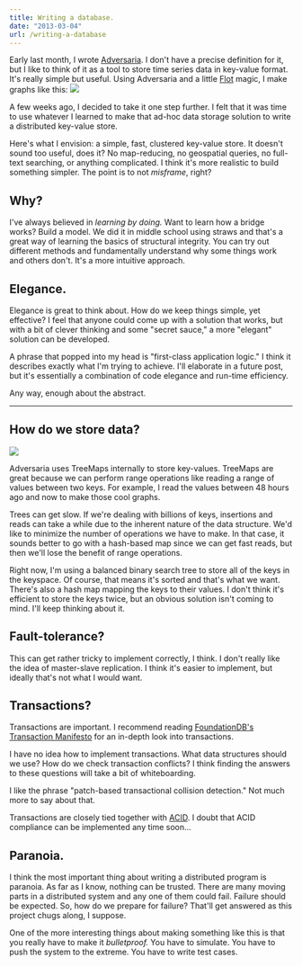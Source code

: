 ```yaml
---
title: Writing a database.
date: "2013-03-04"
url: /writing-a-database
---
```



Early last month, I wrote [Adversaria](https://misfra.me/adversaria). I don't have a precise definition for it, but I like to think of it as a tool to store time series data in key-value format. It's really simple but useful. Using Adversaria and a little [Flot](https://www.flotcharts.org/) magic, I make graphs like this:
![](https://media.tumblr.com/3b5d56788ebf7359244e91ccc396e11f/tumblr_inline_mitdq7RwNC1qz4rgp.png)

A few weeks ago, I decided to take it one step further. I felt that it was time to use whatever I learned to make that ad-hoc data storage solution to write a distributed key-value store.

Here's what I envision: a simple, fast, clustered key-value store. It doesn't sound too useful, does it? No map-reducing, no geospatial queries, no full-text searching, or anything complicated. I think it's more realistic to build something simpler. The point is to not *misframe*, right?

Why?
----
I've always believed in *learning by doing.* Want to learn how a bridge works? Build a model. We did it in middle school using straws and that's a great way of learning the basics of structural integrity. You can try out different methods and fundamentally understand why some things work and others don't. It's a more intuitive approach.

Elegance.
----
Elegance is great to think about. How do we keep things simple, yet effective? I feel that anyone could come up with a solution that works, but with a bit of clever thinking and some "secret sauce," a more "elegant" solution can be developed.

A phrase that popped into my head is "first-class application logic." I think it describes exactly what I'm trying to achieve. I'll elaborate in a future post, but it's essentially a combination of code elegance and run-time efficiency.

Any way, enough about the abstract.

-----

How do we store data?
----
![](https://media.tumblr.com/89f5fd2e7e05e269241ef55116d14cbf/tumblr_inline_mix9b3190P1qz4rgp.png)

Adversaria uses TreeMaps internally to store key-values. TreeMaps are great because we can perform range operations like reading a range of values between two keys. For example, I read the values between 48 hours ago and now to make those cool graphs.

Trees can get slow. If we're dealing with billions of keys, insertions and reads can take a while due to the inherent nature of the data structure. We'd like to minimize the number of operations we have to make. In that case, it sounds better to go with a hash-based map since we can get fast reads, but then we'll lose the benefit of range operations.

Right now, I'm using a balanced binary search tree to store all of the keys in the keyspace. Of course, that means it's sorted and that's what we want. There's also a hash map mapping the keys to their values. I don't think it's efficient to store the keys twice, but an obvious solution isn't coming to mind. I'll keep thinking about it.

Fault-tolerance?
----
This can get rather tricky to implement correctly, I think. I don't really like the idea of master-slave replication. I think it's easier to implement, but ideally that's not what I would want.

Transactions?
----
Transactions are important. I recommend reading [FoundationDB's Transaction Manifesto](https://www.foundationdb.com/white-papers/the-transaction-manifesto/) for an in-depth look into transactions.

I have no idea how to implement transactions. What data structures should we use? How do we check transaction conflicts? I think finding the answers to these questions will take a bit of whiteboarding.

I like the phrase "patch-based transactional collision detection." Not much more to say about that.

Transactions are closely tied together with [ACID](https://en.wikipedia.org/wiki/ACID). I doubt that ACID compliance can be implemented any time soon...

Paranoia.
----
I think the most important thing about writing a distributed program is paranoia. As far as I know, nothing can be trusted. There are many moving parts in a distributed system and any one of them could fail. Failure should be expected. So, how do we prepare for failure? That'll get answered as this project chugs along, I suppose.

One of the more interesting things about making something like this is that you really have to make it *bulletproof.* You have to simulate. You have to push the system to the extreme. You have to write test cases.

